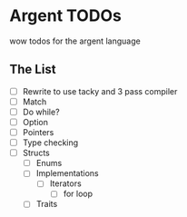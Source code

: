 # Argent TODOs

wow todos for the argent language

## The List

- [ ] Rewrite to use tacky and 3 pass compiler
- [ ] Match
- [ ] Do while?
- [ ] Option
- [ ] Pointers
- [ ] Type checking
- [ ] Structs
  - [ ] Enums
  - [ ] Implementations
    - [ ] Iterators
      - [ ] for loop
  - [ ] Traits
